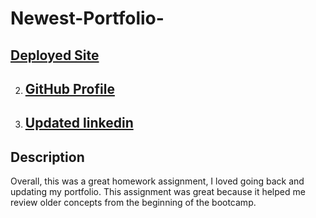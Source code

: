 # Newest-Portfolio-


## [Deployed Site]()


2. ## [GitHub Profile](https://github.com/jacksonpeak1)



4. ## [Updated linkedin](https://www.linkedin.com/in/jackson-peak-7b679b208/)


## Description

Overall, this was a great homework assignment, I loved going back and updating my portfolio. This assignment was great because it helped me review older concepts from the beginning of the bootcamp.